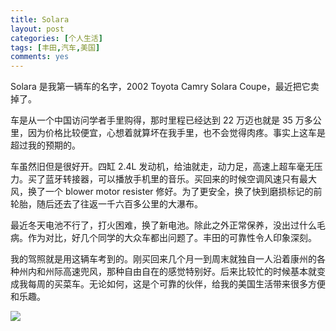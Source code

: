 ```yaml
---
title: Solara
layout: post
categories: [个人生活]
tags: [丰田,汽车,美国]
comments: yes
---
```


Solara 是我第一辆车的名字，2002 Toyota Camry Solara Coupe，最近把它卖掉了。

车是从一个中国访问学者手里购得，那时里程已经达到 22 万迈也就是 35 万多公里，因为价格比较便宜，心想着就算坏在我手里，也不会觉得肉疼。事实上这车是超过我的预期的。

车虽然旧但是很好开。四缸 2.4L 发动机，给油就走，动力足，高速上超车毫无压力。买了蓝牙转接器，可以播放手机里的音乐。买回来的时候空调风速只有最大风，换了一个 blower motor resister 修好。为了更安全，换了快到磨损标记的前轮胎，随后还去了往返一千六百多公里的大瀑布。

最近冬天电池不行了，打火困难，换了新电池。除此之外正常保养，没出过什么毛病。作为对比，好几个同学的大众车都出问题了。丰田的可靠性令人印象深刻。

我的驾照就是用这辆车考到的。刚买回来几个月一到周末就独自一人沿着康州的各种州内和州际高速兜风，那种自由自在的感觉特别好。后来比较忙的时候基本就变成我每周的买菜车。无论如何，这是个可靠的伙伴，给我的美国生活带来很多方便和乐趣。

 ![](http://songchunlin.net/files/images/Solara.jpg)